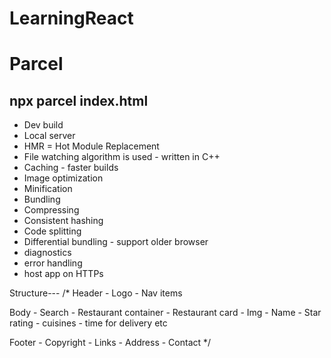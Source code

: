 # LearningReact

# Parcel
## npx parcel index.html
- Dev build
- Local server
- HMR = Hot Module Replacement
- File watching algorithm is used - written in C++
- Caching - faster builds
- Image optimization
- Minification
- Bundling
- Compressing
- Consistent hashing
- Code splitting
- Differential bundling - support older browser
- diagnostics
- error handling
- host app on HTTPs


Structure---
/*
  Header
    - Logo
    - Nav items

  Body
    - Search
    - Restaurant container
      - Restaurant card
        - Img
        - Name
        - Star rating
        - cuisines
        - time for delivery etc
  
  Footer
    - Copyright
    - Links
    - Address
    - Contact
*/
